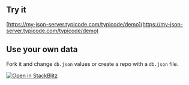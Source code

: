 ## Try it

[https://my-json-server.typicode.com/typicode/demo](https://my-json-server.typicode.com/typicode/demo)

## Use your own data

Fork it and change `db.json` values or create a repo with a `db.json` file.

[![Open in StackBlitz](https://developer.stackblitz.com/img/open_in_stackblitz.svg)](https://stackblitz.com/github/___YOUR_PATH___)
